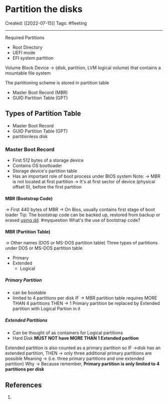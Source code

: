 

# Partition the disks
Created:  [[2022-07-15]]
Tags: #fleeting 

---
Required Partitions
- Root Directory
- UEFI mode
- EFI system partition



Volume
Block Device -> (disk, partition, LVM logical volume)
that contains a mountable file system



The partitioning scheme is stored in partition table
- Master Boot Record (MBR)
- GUID Partition Table (GPT)

## Types of Partition Table
- Master Boot Record
- GUID Partition Table (GPT)
- partitionless disk


### Master Boot Record
- First 512 bytes of a storage device
- Contains OS bootloader
- Storage device's partition table
- Has an important role of boot process under BIOS system
Note:
-> MBR is not located at first partition
-> It's at first sector of device (physical offset 0), before the first partition

#### MBR (Bootstrap Code)
-> First 440 bytes of MBR
-> On Bios, usually contains first stage of boot loader
Tip: The bootstrap code can be backed up, restored from backup or erased [using dd](https://wiki.archlinux.org/title/Dd#Backup_and_restore_MBR "Dd").
#myquestion What's the use of bootstrap code?

#### MBR (Partition Table)
-> Other names (DOS or MS-DOS partition table)
Three types of partitions under DOS or MS-DOS partition table
- Primary
- Extended 
    - Logical

##### Primary Partition
- can be bootable
- limited to 4 partitions per disk
IF -> MBR partition table requires MORE THAN 4 partitions
THEN -> 1 Primary partition be replaced by Extended partition with Logical Partion in it 

##### Extended Partitions
- Can be thought of as containers for Logical partitions
- Hard Disk **MUST NOT have MORE THAN 1 Extended parition**

Extended partition is also counted as a primary partition 
so IF ->disk has an extended partition, 
THEN -> only three additional primary partitions are possible 
Meaning -> (i.e. three primary partitions and one extended partition)
Why -> Because remember, **Primary partition is only limited to 4 partitions per disk**




## References
1. 